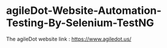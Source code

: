 # agileDot-Website-Automation-Testing-By-Selenium-TestNG
The agileDot website link : https://www.agiledot.us/
